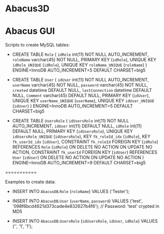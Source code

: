 Abacus3D
========

Abacus GUI
==========

Scripts to create MySQL tables:

- CREATE TABLE `Role` (
  `idRole` int(11) NOT NULL AUTO_INCREMENT,
  `roleName` varchar(45) NOT NULL,
  PRIMARY KEY (`idRole`),
  UNIQUE KEY `idRole_UNIQUE` (`idRole`),
  UNIQUE KEY `roleName_UNIQUE` (`roleName`)
) ENGINE=InnoDB AUTO_INCREMENT=5 DEFAULT CHARSET=big5

- CREATE TABLE `User` (
  `idUser` int(11) NOT NULL AUTO_INCREMENT,
  `userName` varchar(45) NOT NULL,
  `password` varchar(45) NOT NULL,
  `created` datetime DEFAULT NULL,
  `lastConnection` datetime DEFAULT NULL,
  `Comment` varchar(45) DEFAULT NULL,
  PRIMARY KEY (`idUser`),
  UNIQUE KEY `userName_UNIQUE` (`userName`),
  UNIQUE KEY `idUser_UNIQUE` (`idUser`)
) ENGINE=InnoDB AUTO_INCREMENT=5 DEFAULT CHARSET=big5

- CREATE TABLE `UsersRole` (
  `idUsersRole` int(11) NOT NULL AUTO_INCREMENT,
  `idUser` int(11) DEFAULT NULL,
  `idRole` int(11) DEFAULT NULL,
  PRIMARY KEY (`idUsersRole`),
  UNIQUE KEY `idUsersRole_UNIQUE` (`idUsersRole`),
  KEY `fk_roleId_idx` (`idRole`),
  KEY `fk_userId_idx` (`idUser`),
  CONSTRAINT `fk_roleId` FOREIGN KEY (`idRole`) REFERENCES `Role` (`idRole`) ON DELETE NO ACTION ON UPDATE NO ACTION,
  CONSTRAINT `fk_userId` FOREIGN KEY (`idUser`) REFERENCES `User` (`idUser`) ON DELETE NO ACTION ON UPDATE NO ACTION
) ENGINE=InnoDB AUTO_INCREMENT=9 DEFAULT CHARSET=big5

===========

Examples to create data:

- INSERT INTO `AbacusDB`.`Role` (`roleName`) VALUES ('Tester');

- INSERT INTO `AbacusDB`.`User` (`userName`, `password`) VALUES ('test', '098f6bcd4621d373cade4e832627b4f6'); 
  // Password: 'test' crypted in MD5

- INSERT INTO `AbacusDB`.`UsersRole` (`idUsersRole`, `idUser`, `idRole`) VALUES ('', '1', '1');


